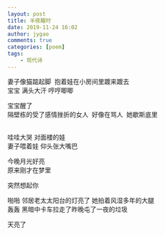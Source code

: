 ```yaml
---
layout: post
title: 半夜醒时
date: 2019-11-24 16:02
author: jygao
comments: true
categories: [poem]
tags:
    - 现代诗
---
```

<!-- wp:paragraph -->
<p>妻子像猫踮起脚  抱着娃在小房间里踱来踱去<br>宝宝 满头大汗 哼哼唧唧</p>
<!-- /wp:paragraph -->

<!-- wp:paragraph -->
<p>宝宝醒了<br>隔壁栋的受了感情挫折的女人 &nbsp;好像在骂人&nbsp; 她歇斯底里</p>
<!-- /wp:paragraph -->

<!-- wp:paragraph -->
<p> <br>哇哇大哭  对面楼的娃 <br>妻子喂着娃 仰头张大嘴巴</p>
<!-- /wp:paragraph -->

<!-- wp:paragraph -->
<p>今晚月光好亮<br>原来刚才在梦里</p>
<!-- /wp:paragraph -->

<!-- wp:paragraph -->
<p>突然想起你</p>
<!-- /wp:paragraph -->

<!-- wp:paragraph -->
<p>啪啪 邻居老太太阳台的灯亮了 她拍着风湿多年的大腿<br> 轰轰 黑暗中卡车拉走了昨晚屯了一夜的垃圾 </p>
<!-- /wp:paragraph -->

<!-- wp:paragraph -->
<p>天亮了

</p>
<!-- /wp:paragraph -->
